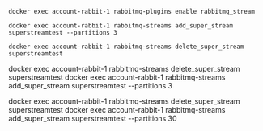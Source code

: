 ```
docker exec account-rabbit-1 rabbitmq-plugins enable rabbitmq_stream

```

```
docker exec account-rabbit-1 rabbitmq-streams add_super_stream superstreamtest --partitions 3
```

```
docker exec account-rabbit-1 rabbitmq-streams delete_super_stream superstreamtest
```

docker exec account-rabbit-1 rabbitmq-streams delete_super_stream superstreamtest
docker exec account-rabbit-1 rabbitmq-streams add_super_stream superstreamtest --partitions 3



docker exec account-rabbit-1 rabbitmq-streams delete_super_stream superstreamtest
docker exec account-rabbit-1 rabbitmq-streams add_super_stream superstreamtest --partitions 30

